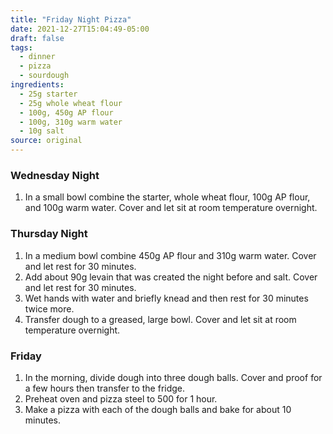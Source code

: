 ```yaml
---
title: "Friday Night Pizza"
date: 2021-12-27T15:04:49-05:00
draft: false
tags:
  - dinner
  - pizza
  - sourdough
ingredients:
  - 25g starter
  - 25g whole wheat flour
  - 100g, 450g AP flour
  - 100g, 310g warm water
  - 10g salt
source: original
---
```


### Wednesday Night
1. In a small bowl combine the starter, whole wheat flour, 100g AP flour, and 100g warm water. Cover and let sit at room temperature overnight.

### Thursday Night
1. In a medium bowl combine 450g AP flour and 310g warm water. Cover and let rest for 30 minutes.
2. Add about 90g levain that was created the night before and salt. Cover and let rest for 30 minutes.
3. Wet hands with water and briefly knead and then rest for 30 minutes twice more.
4. Transfer dough to a greased, large bowl. Cover and let sit at room temperature overnight.

### Friday
1. In the morning, divide dough into three dough balls. Cover and proof for a few hours then transfer to the fridge.
2. Preheat oven and pizza steel to 500 for 1 hour.
3. Make a pizza with each of the dough balls and bake for about 10 minutes.
